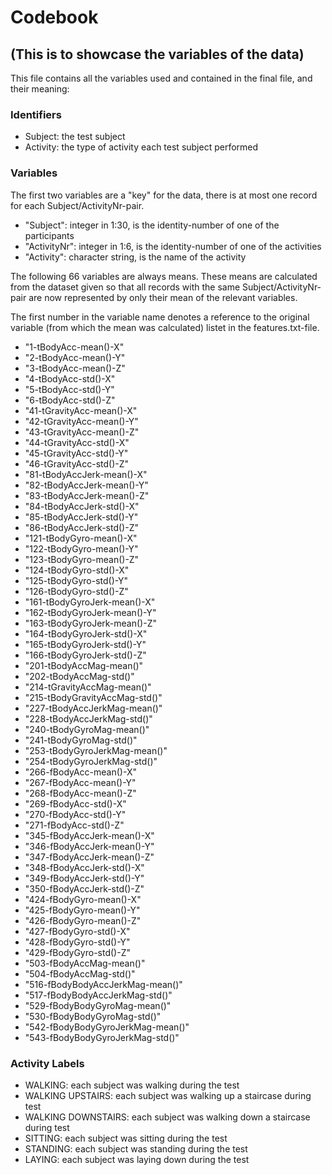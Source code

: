# Codebook
## (This is to showcase the variables of the data)
This file contains all the variables used and contained in the final file, and their meaning:

### Identifiers
* Subject: the test subject
* Activity: the type of activity each test subject performed

### Variables
The first two variables are a "key" for the data, there is at most one record for each Subject/ActivityNr-pair.

* "Subject": integer in 1:30, is the identity-number of one of the participants
* "ActivityNr": integer in 1:6, is the identity-number of one of the activities
* "Activity": character string, is the name of the activity

The following 66 variables are always means. These means are calculated from the dataset given so that all records with the same Subject/ActivityNr-pair are now represented by only their mean of the relevant variables.

The first number in the variable name denotes a reference to the original variable (from which the mean was calculated) listet in the features.txt-file.

* "1-tBodyAcc-mean()-X"
* "2-tBodyAcc-mean()-Y"
* "3-tBodyAcc-mean()-Z"
* "4-tBodyAcc-std()-X"
* "5-tBodyAcc-std()-Y"
* "6-tBodyAcc-std()-Z"
* "41-tGravityAcc-mean()-X"
* "42-tGravityAcc-mean()-Y"
* "43-tGravityAcc-mean()-Z"
* "44-tGravityAcc-std()-X"
* "45-tGravityAcc-std()-Y"
* "46-tGravityAcc-std()-Z"
* "81-tBodyAccJerk-mean()-X"
* "82-tBodyAccJerk-mean()-Y"
* "83-tBodyAccJerk-mean()-Z"
* "84-tBodyAccJerk-std()-X"
* "85-tBodyAccJerk-std()-Y"
* "86-tBodyAccJerk-std()-Z"
* "121-tBodyGyro-mean()-X"
* "122-tBodyGyro-mean()-Y"
* "123-tBodyGyro-mean()-Z"
* "124-tBodyGyro-std()-X"
* "125-tBodyGyro-std()-Y"
* "126-tBodyGyro-std()-Z"
* "161-tBodyGyroJerk-mean()-X"
* "162-tBodyGyroJerk-mean()-Y"
* "163-tBodyGyroJerk-mean()-Z"
* "164-tBodyGyroJerk-std()-X"
* "165-tBodyGyroJerk-std()-Y"
* "166-tBodyGyroJerk-std()-Z"
* "201-tBodyAccMag-mean()"
* "202-tBodyAccMag-std()"
* "214-tGravityAccMag-mean()"
* "215-tBodyGravityAccMag-std()"
* "227-tBodyAccJerkMag-mean()"
* "228-tBodyAccJerkMag-std()"
* "240-tBodyGyroMag-mean()"
* "241-tBodyGyroMag-std()"
* "253-tBodyGyroJerkMag-mean()"
* "254-tBodyGyroJerkMag-std()"
* "266-fBodyAcc-mean()-X"
* "267-fBodyAcc-mean()-Y"
* "268-fBodyAcc-mean()-Z"
* "269-fBodyAcc-std()-X"
* "270-fBodyAcc-std()-Y"
* "271-fBodyAcc-std()-Z"
* "345-fBodyAccJerk-mean()-X"
* "346-fBodyAccJerk-mean()-Y"
* "347-fBodyAccJerk-mean()-Z"
* "348-fBodyAccJerk-std()-X"
* "349-fBodyAccJerk-std()-Y"
* "350-fBodyAccJerk-std()-Z"
* "424-fBodyGyro-mean()-X"
* "425-fBodyGyro-mean()-Y"
* "426-fBodyGyro-mean()-Z"
* "427-fBodyGyro-std()-X"
* "428-fBodyGyro-std()-Y"
* "429-fBodyGyro-std()-Z"
* "503-fBodyAccMag-mean()"
* "504-fBodyAccMag-std()"
* "516-fBodyBodyAccJerkMag-mean()"
* "517-fBodyBodyAccJerkMag-std()"
* "529-fBodyBodyGyroMag-mean()"
* "530-fBodyBodyGyroMag-std()"
* "542-fBodyBodyGyroJerkMag-mean()"
* "543-fBodyBodyGyroJerkMag-std()"

### Activity Labels

* WALKING: each subject was walking during the test
* WALKING UPSTAIRS: each subject was walking up a staircase during test
* WALKING DOWNSTAIRS: each subject was walking down a staircase during test
* SITTING: each subject was sitting during the test
* STANDING: each subject was standing during the test
* LAYING: each subject was laying down during the test

